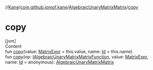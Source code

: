 //[Kane](../../index.md)/[com.github.jomof.kane](../index.md)/[AlgebraicUnaryMatrixMatrix](index.md)/[copy](copy.md)



# copy  
[jvm]  
Content  
fun [copy](copy.md)(value: [MatrixExpr](../-matrix-expr/index.md) = this.value, name: [Id](../../com.github.jomof.kane.impl/index.md#%5Bcom.github.jomof.kane.impl%2FId%2F%2F%2FPointingToDeclaration%2F%5D%2FClasslikes%2F-60763429) = this.name)  
fun [copy](copy.md)(op: [IAlgebraicUnaryMatrixMatrixFunction](../-i-algebraic-unary-matrix-matrix-function/index.md), value: [MatrixExpr](../-matrix-expr/index.md), name: [Id](../../com.github.jomof.kane.impl/index.md#%5Bcom.github.jomof.kane.impl%2FId%2F%2F%2FPointingToDeclaration%2F%5D%2FClasslikes%2F-60763429) = anonymous): [AlgebraicUnaryMatrixMatrix](index.md)  



